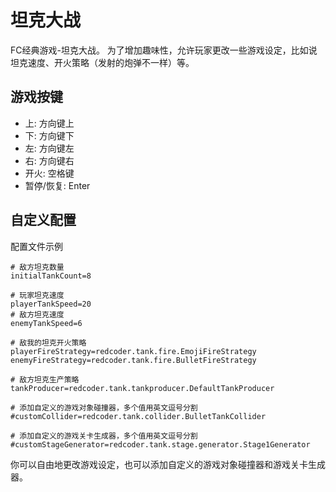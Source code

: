 # 坦克大战
FC经典游戏-坦克大战。
为了增加趣味性，允许玩家更改一些游戏设定，比如说坦克速度、开火策略（发射的炮弹不一样）等。

## 游戏按键

- 上: 方向键上
- 下: 方向键下
- 左: 方向键左
- 右: 方向键右
- 开火: 空格键
- 暂停/恢复: Enter


## 自定义配置

配置文件示例
```text
# 敌方坦克数量
initialTankCount=8

# 玩家坦克速度
playerTankSpeed=20
# 敌方坦克速度
enemyTankSpeed=6

# 敌我的坦克开火策略
playerFireStrategy=redcoder.tank.fire.EmojiFireStrategy
enemyFireStrategy=redcoder.tank.fire.BulletFireStrategy

# 敌方坦克生产策略
tankProducer=redcoder.tank.tankproducer.DefaultTankProducer

# 添加自定义的游戏对象碰撞器，多个值用英文逗号分割
#customCollider=redcoder.tank.collider.BulletTankCollider

# 添加自定义的游戏关卡生成器，多个值用英文逗号分割
#customStageGenerator=redcoder.tank.stage.generator.Stage1Generator
```
你可以自由地更改游戏设定，也可以添加自定义的游戏对象碰撞器和游戏关卡生成器。